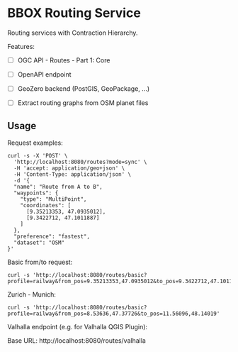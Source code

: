 BBOX Routing Service
====================

Routing services with Contraction Hierarchy.

Features:
- [ ] OGC API - Routes - Part 1: Core
- [ ] OpenAPI endpoint
- [ ] GeoZero backend (PostGIS, GeoPackage, ...)
- [ ] Extract routing graphs from OSM planet files


Usage
-----

Request examples:

    curl -s -X 'POST' \
      'http://localhost:8080/routes?mode=sync' \
      -H 'accept: application/geo+json' \
      -H 'Content-Type: application/json' \
      -d '{
      "name": "Route from A to B",
      "waypoints": {
        "type": "MultiPoint",
        "coordinates": [
          [9.35213353, 47.0935012],
          [9.3422712, 47.1011887]
        ]
      },
      "preference": "fastest",
      "dataset": "OSM"
    }'

Basic from/to request:

    curl -s 'http://localhost:8080/routes/basic?profile=railway&from_pos=9.35213353,47.0935012&to_pos=9.3422712,47.1011887'

Zurich - Munich:

    curl -s 'http://localhost:8080/routes/basic?profile=railway&from_pos=8.53636,47.37726&to_pos=11.56096,48.14019'


Valhalla endpoint (e.g. for Valhalla QGIS Plugin):

Base URL: http://localhost:8080/routes/valhalla
